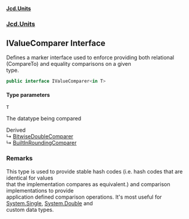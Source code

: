 #### [Jcd.Units](index.md 'index')
### [Jcd.Units](Jcd.Units.md 'Jcd.Units')

## IValueComparer<T> Interface

Defines a marker interface used to enforce providing both relational (CompareTo) and equality comparisons on a given  
type.

```csharp
public interface IValueComparer<in T>
```
#### Type parameters

<a name='Jcd.Units.IValueComparer_T_.T'></a>

`T`

The datatype being compared

Derived  
&#8627; [BitwiseDoubleComparer](Jcd.Units.DoubleComparison.BitwiseDoubleComparer.md 'Jcd.Units.DoubleComparison.BitwiseDoubleComparer')  
&#8627; [BuiltInRoundingComparer](Jcd.Units.DoubleComparison.BuiltInRoundingComparer.md 'Jcd.Units.DoubleComparison.BuiltInRoundingComparer')

### Remarks
This type is used to provide stable hash codes (i.e. hash codes that are identical for values  
that the implementation compares as equivalent.) and comparison implementations to provide  
application defined comparison operations. It's most useful for [System.Single](https://docs.microsoft.com/en-us/dotnet/api/System.Single 'System.Single'), [System.Double](https://docs.microsoft.com/en-us/dotnet/api/System.Double 'System.Double') and  
custom data types.